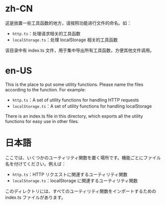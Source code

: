 # zh-CN

这是放置一些工具函数的地方，请按照功能进行文件的命名。如：

- `http.ts`：处理请求相关的工具函数
- `localStorage.ts`：处理 localStorage 相关的工具函数

该目录中有 index.ts 文件，用于集中导出所有工具函数，方便其他文件调用。

# en-US

This is the place to put some utility functions. Please name the files according to the function. For example:

- `http.ts`：A set of utility functions for handling HTTP requests
- `localStorage.ts`：A set of utility functions for handling localStorage

There is an index.ts file in this directory, which exports all the utility functions for easy use in other files.

# 日本語

ここでは、いくつかのユーティリティ関数を置く場所です。機能ごとにファイル名を付けてください。例えば：

- `http.ts`：HTTP リクエストに関連するユーティリティ関数
- `localStorage.ts`：localStorage に関連するユーティリティ関数

このディレクトリには、すべてのユーティリティ関数をインポートするための index.ts ファイルがあります。
